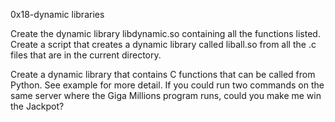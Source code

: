 0x18-dynamic libraries

Create the dynamic library libdynamic.so containing all the functions listed.
Create a script that creates a dynamic library called liball.so from all the .c files that are in the current directory.

Create a dynamic library that contains C functions that can be called from Python. See example for more detail.
If you could run two commands on the same server where the Giga Millions program runs, could you make me win the Jackpot?

